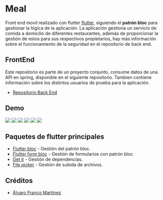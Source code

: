 # Meal

Front end movil realizado con flutter [flutter](https://flutter.dev/), siguiendo el **patrón bloc** para gestionar la lógica de la aplicación.
La aplicación gestiona un servicio de comida a domicilio de diferentes restaurantes, además de proporcionar la gestión de estos para sus respectivos propietarios, hay más información sobre el funcionamiento de la seguridad en el repositorio de back end.

## FrontEnd

Este repositorio es parte de un proyecto conjunto, consume datos de una API en spring, disponible en el siguiente repositorio. Tambien contiene información sobre los distintos usuarios de prueba para la aplicación.

- [Repositorio Back End](https://github.com/alvarofmk/meal-back)

## Demo

![](https://github.com/alvarofmk/meal-front/blob/master/demogifs/landing.gif)
![](https://github.com/alvarofmk/meal-front/blob/master/demogifs/login-register.gif)
![](https://github.com/alvarofmk/meal-front/blob/master/demogifs/menu.gif)
![](https://github.com/alvarofmk/meal-front/blob/master/demogifs/rating.gif)
![](https://github.com/alvarofmk/meal-front/blob/master/demogifs/owner.gif)
![](https://github.com/alvarofmk/meal-front/blob/master/demogifs/edit-img.gif)

## Paquetes de flutter principales

- [Flutter bloc](https://pub.dev/packages/flutter_bloc) - Gestión del patrón bloc.
- [Flutter form bloc](https://pub.dev/packages/flutter_form_bloc)  - Gestión de formularios con patrón bloc.
- [Get it](https://pub.dev/packages/get_it) - Gestión de dependencias.
- [File picker](https://pub.dev/packages/file_picker) - Gestión de subida de archivos.

## Créditos

- [Álvaro Franco Martínez](https://github.com/alvarofmk)
